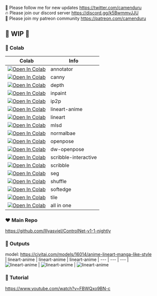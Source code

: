 🐣 Please follow me for new updates https://twitter.com/camenduru <br />
🔥 Please join our discord server https://discord.gg/k5BwmmvJJU <br />
🥳 Please join my patreon community https://patreon.com/camenduru <br />

## 🚦 WIP 🚦

### 🦒 Colab

| Colab | Info
| --- | --- |
[![Open In Colab](https://colab.research.google.com/assets/colab-badge.svg)](https://colab.research.google.com/github/camenduru/ControlNet-v1-1-nightly-colab/blob/main/ControlNet-v1-1-nightly-annotator.ipynb) | annotator
[![Open In Colab](https://colab.research.google.com/assets/colab-badge.svg)](https://colab.research.google.com/github/camenduru/ControlNet-v1-1-nightly-colab/blob/main/ControlNet-v1-1-nightly-canny.ipynb) | canny
[![Open In Colab](https://colab.research.google.com/assets/colab-badge.svg)](https://colab.research.google.com/github/camenduru/ControlNet-v1-1-nightly-colab/blob/main/ControlNet-v1-1-nightly-depth.ipynb) | depth
[![Open In Colab](https://colab.research.google.com/assets/colab-badge.svg)](https://colab.research.google.com/github/camenduru/ControlNet-v1-1-nightly-colab/blob/main/ControlNet-v1-1-nightly-inpaint.ipynb) | inpaint
[![Open In Colab](https://colab.research.google.com/assets/colab-badge.svg)](https://colab.research.google.com/github/camenduru/ControlNet-v1-1-nightly-colab/blob/main/ControlNet-v1-1-nightly-ip2p.ipynb) | ip2p
[![Open In Colab](https://colab.research.google.com/assets/colab-badge.svg)](https://colab.research.google.com/github/camenduru/ControlNet-v1-1-nightly-colab/blob/main/ControlNet-v1-1-nightly-lineart-anime.ipynb) | lineart-anime
[![Open In Colab](https://colab.research.google.com/assets/colab-badge.svg)](https://colab.research.google.com/github/camenduru/ControlNet-v1-1-nightly-colab/blob/main/ControlNet-v1-1-nightly-lineart.ipynb) | lineart
[![Open In Colab](https://colab.research.google.com/assets/colab-badge.svg)](https://colab.research.google.com/github/camenduru/ControlNet-v1-1-nightly-colab/blob/main/ControlNet-v1-1-nightly-mlsd.ipynb) | mlsd
[![Open In Colab](https://colab.research.google.com/assets/colab-badge.svg)](https://colab.research.google.com/github/camenduru/ControlNet-v1-1-nightly-colab/blob/main/ControlNet-v1-1-nightly-normalbae.ipynb) | normalbae
[![Open In Colab](https://colab.research.google.com/assets/colab-badge.svg)](https://colab.research.google.com/github/camenduru/ControlNet-v1-1-nightly-colab/blob/main/ControlNet-v1-1-nightly-openpose.ipynb) | openpose
[![Open In Colab](https://colab.research.google.com/assets/colab-badge.svg)](https://colab.research.google.com/github/camenduru/ControlNet-v1-1-nightly-colab/blob/main/ControlNet-v1-1-nightly-dw-openpose.ipynb) | dw-openpose
[![Open In Colab](https://colab.research.google.com/assets/colab-badge.svg)](https://colab.research.google.com/github/camenduru/ControlNet-v1-1-nightly-colab/blob/main/ControlNet-v1-1-nightly-scribble-interactive.ipynb) | scribble-interactive
[![Open In Colab](https://colab.research.google.com/assets/colab-badge.svg)](https://colab.research.google.com/github/camenduru/ControlNet-v1-1-nightly-colab/blob/main/ControlNet-v1-1-nightly-scribble.ipynb) | scribble
[![Open In Colab](https://colab.research.google.com/assets/colab-badge.svg)](https://colab.research.google.com/github/camenduru/ControlNet-v1-1-nightly-colab/blob/main/ControlNet-v1-1-nightly-seg.ipynb) | seg
[![Open In Colab](https://colab.research.google.com/assets/colab-badge.svg)](https://colab.research.google.com/github/camenduru/ControlNet-v1-1-nightly-colab/blob/main/ControlNet-v1-1-nightly-shuffle.ipynb) | shuffle
[![Open In Colab](https://colab.research.google.com/assets/colab-badge.svg)](https://colab.research.google.com/github/camenduru/ControlNet-v1-1-nightly-colab/blob/main/ControlNet-v1-1-nightly-softedge.ipynb) | softedge
[![Open In Colab](https://colab.research.google.com/assets/colab-badge.svg)](https://colab.research.google.com/github/camenduru/ControlNet-v1-1-nightly-colab/blob/main/ControlNet-v1-1-nightly-tile.ipynb) | tile
[![Open In Colab](https://colab.research.google.com/assets/colab-badge.svg)](https://colab.research.google.com/github/camenduru/ControlNet-v1-1-nightly-colab/blob/main/ControlNet-v1-1-nightly.ipynb) | all in one

### ❤ Main Repo
https://github.com/lllyasviel/ControlNet-v1-1-nightly

### 🤯 Outputs
model: https://civitai.com/models/16014/anime-lineart-manga-like-style <br />
| lineart-anime | lineart-anime | lineart-anime
| --- | --- | --- |
![lineart-anime](https://user-images.githubusercontent.com/54370274/231949065-abb41a35-8732-45a8-987d-d4011f1c4dcf.gif) | ![lineart-anime](https://user-images.githubusercontent.com/54370274/231953263-1590d9b9-1729-451f-b924-52817ad265ca.gif) | ![lineart-anime](https://user-images.githubusercontent.com/54370274/231953269-26b1439e-18c5-4dd6-b24f-a9280650a9bc.gif)

### 🎥 Tutorial
https://www.youtube.com/watch?v=FBWQxo9BN-c
